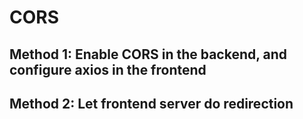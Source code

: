 # CORS

## Method 1: Enable CORS in the backend, and configure axios in the frontend

## Method 2: Let frontend server do redirection

